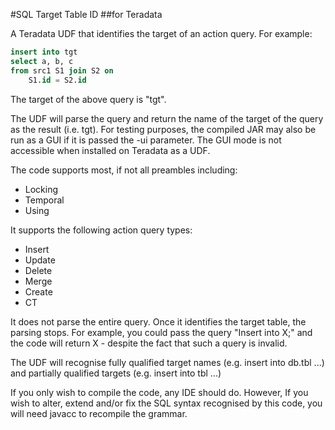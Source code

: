 #SQL Target Table ID
##for Teradata

A Teradata UDF that identifies the target of an action query. For example:

```sql
insert into tgt  
select a, b, c  
from src1 S1 join S2 on  
    S1.id = S2.id  
```

The target of the above query is "tgt".

The UDF will parse the query and return the name of the target of the query as the result (i.e. tgt).
For testing purposes, the compiled JAR may also be run as a GUI if it is passed the -ui parameter.
The GUI mode is not accessible when installed on Teradata as a UDF.

The code supports most, if not all preambles including:
* Locking
* Temporal
* Using

It supports the following action query types:
* Insert
* Update
* Delete
* Merge
* Create
* CT

It does not parse the entire query. Once it identifies the target table, the parsing stops.
For example, you could pass the query "Insert into X;" and the code will return X - despite the fact that such a query is invalid.

The UDF will recognise fully qualified target names (e.g. insert into db.tbl ...) and partially qualified targets (e.g. insert into tbl ...)

If you only wish to compile the code, any IDE should do.
However, If you wish to alter, extend and/or fix the SQL syntax recognised by this code, you will need javacc to recompile the grammar.

